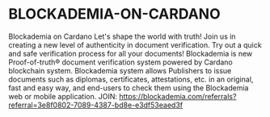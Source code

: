 # BLOCKADEMIA-ON-CARDANO
Blockademia on Cardano Let's shape the world with truth! Join us in creating a new level of authenticity in document verification. Try out a quick and safe verification process for all your documents! Blockademia is new Proof-of-truth® document verification system powered by Cardano blockchain system. Blockademia system allows Publishers to issue documents such as diplomas, certificates, attestations, etc. in an original, fast and easy way, and end-users to check them using the Blockademia web or mobile application. JOIN: https://blockademia.com/referrals?referral=3e8f0802-7089-4387-bd8e-e3df53eaed3f
